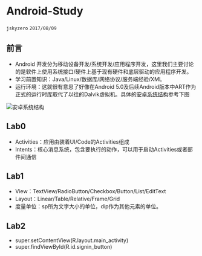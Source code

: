# Android-Study

`jskyzero` `2017/08/09`

## 前言
+ Android 开发分为移动设备开发/系统开发/应用程序开发，这里我们主要讨论的是软件上使用系统接口/硬件上基于现有硬件和底层驱动的应用程序开发。
+ 学习前置知识：Java/Linux/数据库/网络协议/服务端经验/XML
+ 运行环境：这就很有意思了好像在Android 5.0及后续Android版本中ART作为正式的运行时库取代了以往的Dalvik虚拟机。具体的[安卓系统结构](https://hit-alibaba.github.io/interview/Android/basic/Android-Arch.html)参考下图

![安卓系统结构](https://raw.githubusercontent.com/HIT-Alibaba/interview/master/img/android-system-architecture.jpg)

## Lab0
+ Activities：应用由装着UI/Code的Activities组成
+ Intents：核心消息系统，包含要执行的动作，可以用于启动Activities或者部件间通信

## Lab1
+ View：TextView/RadioButton/Checkbox/Button/List/EditText
+ Layout：Linear/Table/Relative/Frame/Grid
+ 度量单位：sp所为文字大小的单位，dip作为其他元素的单位。

## Lab2
+ super.setContentView(R.layout.main_activity)
+ super.findViewById(R.id.signin_button)
